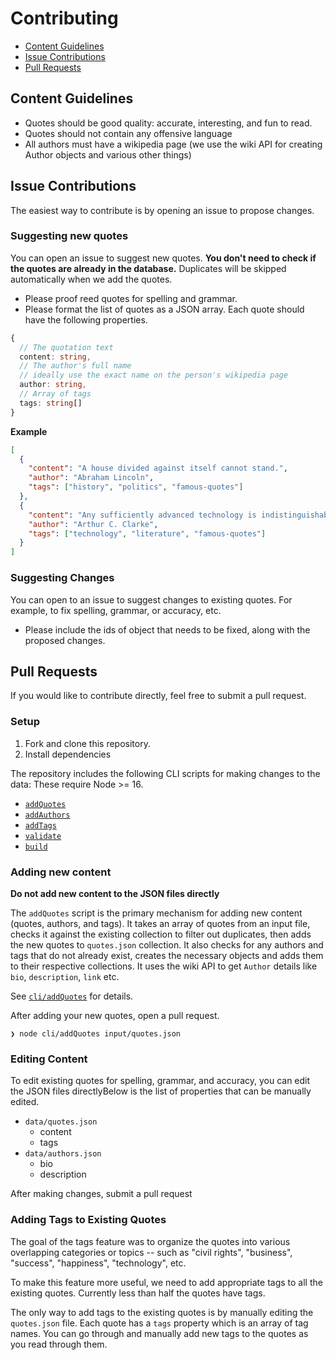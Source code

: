 # Contributing

- [Content Guidelines](#content-guidelines)
- [Issue Contributions](#issue-contributions)
- [Pull Requests](#pull-requests)

## Content Guidelines

- Quotes should be good quality: accurate, interesting, and fun to read. 
- Quotes should not contain any offensive language  
- All authors must have a wikipedia page (we use the wiki API for creating Author objects and various other things)

## Issue Contributions 

The easiest way to contribute is by opening an issue to propose changes. 

### Suggesting new quotes

You can open an issue to suggest new quotes. **You don't need to check if the quotes are already in the database.** Duplicates will be skipped automatically when we add the quotes. 

- Please proof reed quotes for spelling and grammar. 
- Please format the list of quotes as a JSON array.  Each quote should have the following properties. 

```ts
{
  // The quotation text
  content: string,
  // The author's full name 
  // ideally use the exact name on the person's wikipedia page
  author: string,
  // Array of tags
  tags: string[]
}
```
**Example**
```json
[
  {
    "content": "A house divided against itself cannot stand.",
    "author": "Abraham Lincoln",
    "tags": ["history", "politics", "famous-quotes"]
  },
  {
    "content": "Any sufficiently advanced technology is indistinguishable from magic",
    "author": "Arthur C. Clarke",
    "tags": ["technology", "literature", "famous-quotes"]
  }
]
```

### Suggesting Changes

You can open to an issue to suggest changes to existing quotes. For example, to fix spelling, grammar, or accuracy, etc.

- Please include the ids of object that needs to be fixed, along with the proposed changes. 

## Pull Requests

If you would like to contribute directly, feel free to submit a pull request. 
### Setup

1. Fork and clone this repository. 
2. Install dependencies

The repository includes the following CLI scripts for making changes to the data:
These require Node >= 16. 

- [`addQuotes`](./cli/addQuotes/README.md)
- [`addAuthors`](./cli/addAuthors/README.md)
- [`addTags`](./cli/addTags/README.md)
- [`validate`](./cli/validate/README.md)
- [`build`](./cli/build/README.md)

### Adding new content

**Do not add new content to the JSON files directly**

The `addQuotes` script is the primary mechanism for adding new content (quotes, authors, and tags). It takes an array of quotes from an input file, checks it against the existing collection to filter out duplicates, then adds the new quotes to `quotes.json` collection. It also checks for any authors and tags that do not already exist, creates the necessary objects and adds them to their respective collections. It uses the wiki API to get `Author` details like `bio`, `description`, `link` etc.

See [`cli/addQuotes`](./cli/addQuotes/README.md) for details.

After adding your new quotes, open a pull request. 

```SHELL
❯ node cli/addQuotes input/quotes.json
```
### Editing Content

To edit existing quotes for spelling, grammar, and accuracy, you can edit the JSON files directlyBelow is the list of properties that can be manually edited. 

- `data/quotes.json`
  - content
  - tags
- `data/authors.json`
  - bio
  - description

After making changes, submit a pull request

### Adding Tags to Existing Quotes 

The goal of the tags feature was to organize the quotes into various overlapping categories or topics -- such as "civil rights", "business", "success", "happiness", "technology", etc. 

To make this feature more useful, we need to add appropriate tags to all the existing quotes. Currently less than half the quotes have tags. 

The only way to add tags to the existing quotes is by manually editing the `quotes.json` file. Each quote has a `tags` property which is an array of tag names. You can go through and manually add new tags to the quotes as you read through them. 






